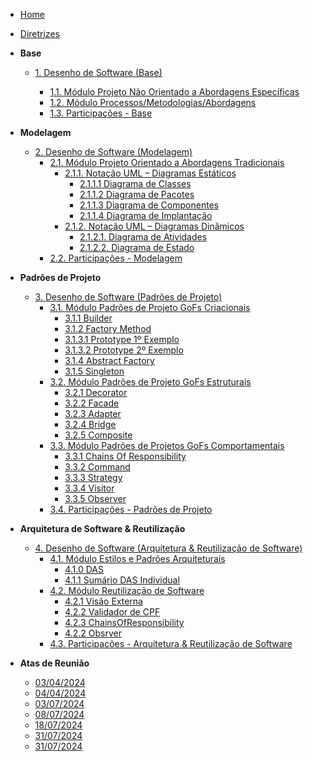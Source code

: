 <!-- docs/_sidebar.md -->

- [Home]()
- [Diretrizes](/Diretrizes/Diretrizes.md)

- **Base**
  - [1. Desenho de Software (Base)](/Base/1.Base.md)

    - [1.1. Módulo Projeto Não Orientado a Abordagens Específicas](/Base/1.1.AbordagemNaoEspecifica.md)
    - [1.2. Módulo Processos/Metodologias/Abordagens](/Base/1.2.ProcessosMetodologiasAbordagens.md)
    - [1.3. Participações - Base](/Base/1.3.ParticipacoesBase.md)

- **Modelagem**
  - [2. Desenho de Software (Modelagem)](/Modelagem/2.Modelagem.md)
    - [2.1. Módulo Projeto Orientado a Abordagens Tradicionais](/Modelagem/2.1.ModelagemTradicional.md)
      - [2.1.1. Notação UML – Diagramas Estáticos](/Modelagem/2.1.1.UMLEstaticos.md)
        - [2.1.1.1 Diagrama de Classes](/Modelagem/2.1.1.1DiagramadeClasses.md)
        - [2.1.1.2 Diagrama de Pacotes](/Modelagem/2.1.1.2DiagramadePacotes.md)
        - [2.1.1.3 Diagrama de Componentes](/Modelagem/2.1.1.3DiagramadeComponentes.md)
        - [2.1.1.4 Diagrama de Implantação](/Modelagem/2.1.1.4.DiagramadeImplantacao.md)
      - [2.1.2. Notação UML – Diagramas Dinâmicos](/Modelagem/2.1.2.UMLDinamicos.md)
        - [2.1.2.1. Diagrama de Atividades](/Modelagem/2.1.2.1.Diagramadeatividades.md)
        - [2.1.2.2. Diagrama de Estado](/Modelagem/2.1.2.2.DiagramaDeEstados.md)
    - [2.2. Participações - Modelagem](/Modelagem/2.2.ParticipacoesModelagem.md)

- **Padrões de Projeto**
  - [3. Desenho de Software (Padrões de Projeto)](/PadroesDeProjeto/3.PadroesDeProjeto.md)
    - [3.1. Módulo Padrões de Projeto GoFs Criacionais](/PadroesDeProjeto/GoF's/Criacionais/3.1.GoFsCriacionais.md)
      - [3.1.1 Builder](/PadroesDeProjeto/GoF's/Criacionais/3.1.1.Builder.md)
      - [3.1.2 Factory Method](/PadroesDeProjeto/GoF's/Criacionais/3.1.2.factoryMethod.md)
      - [3.1.3.1 Prototype 1º Exemplo](/PadroesDeProjeto/GoF's/Criacionais/3.1.3.1.Prototype1.md)
      - [3.1.3.2 Prototype 2º Exemplo](/PadroesDeProjeto/GoF's/Criacionais/3.1.3.2.Prototype2.md)
      - [3.1.4 Abstract Factory](/PadroesDeProjeto/GoF's/Criacionais/3.1.4.AbstractFactory.md)
      - [3.1.5 Singleton](/PadroesDeProjeto/GoF's/Criacionais/3.1.5.Singleton.md)
    - [3.2. Módulo Padrões de Projeto GoFs Estruturais](/PadroesDeProjeto/GoF's/Estruturais/3.2.GoFsEstruturais.md)
      - [3.2.1 Decorator](/PadroesDeProjeto/GoF's/Estruturais/3.2.1.Decorator.md)
      - [3.2.2 Facade](/PadroesDeProjeto/GoF's/Estruturais/3.2.2.Facade.md)
      - [3.2.3 Adapter](/PadroesDeProjeto/GoF's/Estruturais/3.2.3.Adapter.md)
      - [3.2.4 Bridge](/PadroesDeProjeto/GoF's/Estruturais/3.2.4.Bridge.md)
      - [3.2.5 Composite](/PadroesDeProjeto/GoF's/Estruturais/3.2.5.Composite.md)
    - [3.3. Módulo Padrões de Projetos GoFs Comportamentais](/PadroesDeProjeto/GoF's/Comportamentais/3.3.GoFsComportamentais.md)
      - [3.3.1 Chains Of Responsibility](/PadroesDeProjeto/GoF's/Comportamentais/3.3.1.ChainsOfResponsibility.md)
      - [3.3.2 Command](/PadroesDeProjeto/GoF's/Comportamentais/3.3.2.Command.md)
      - [3.3.3 Strategy](/PadroesDeProjeto/GoF's/Comportamentais/3.3.3.Strategy.md)
      - [3.3.4 Visitor](/PadroesDeProjeto/GoF's/Comportamentais/3.3.4.Visitor.md)
      - [3.3.5 Observer](/PadroesDeProjeto/GoF's/Comportamentais/3.3.5.Observer.md)
    - [3.4. Participações - Padrões de Projeto](/PadroesDeProjeto/3.4.ParticipacoesPadroes.md)

- **Arquitetura de Software & Reutilização**
  - [4. Desenho de Software (Arquitetura & Reutilização de Software)](/ArquiteturaReutilizacao/4.ArquiteturaReutilizacao.md)
    - [4.1. Módulo Estilos e Padrões Arquiteturais](/ArquiteturaReutilizacao/4.1.PadroesArquiteturais.md)
      - [4.1.0 DAS](/ArquiteturaReutilizacao/4.1.0.DAS.md)
      - [4.1.1 Sumário DAS Individual](/ArquiteturaReutilizacao/4.1.1.sumario.md)
    - [4.2. Módulo Reutilização de Software](/ArquiteturaReutilizacao/4.2.ReutilizacaoDeSoftware.md)
      - [4.2.1 Visão Externa](/ArquiteturaReutilizacao/4.2.1.VisaoExterna.md)
      - [4.2.2 Validador de CPF](/ArquiteturaReutilizacao/4.2.2.CPFValidador.md)
      - [4.2.3 ChainsOfResponsibility](/ArquiteturaReutilizacao/4.2.3.ChainsOfResponsibility.md)
      - [4.2.2 Obsrver](/ArquiteturaReutilizacao/4.2.4.Observer.md)
    - [4.3. Participações - Arquitetura & Reutilização de Software](/ArquiteturaReutilizacao/4.3.ParticipacoesArqReutilizacao.md)

- **Atas de Reunião**
  - [03/04/2024](/Atas/03_04_2024.md)
  - [04/04/2024](/Atas/04_04_2024.md)
  - [03/07/2024](/Atas/03_07_2024.md) 
  - [08/07/2024](/Atas/08_07_2024.md) 
  - [18/07/2024](/Atas/18_07_2024.md) 
  - [31/07/2024](/Atas/31_07_2024.md) 
  - [31/07/2024](/Atas/08_08_2024.md)
